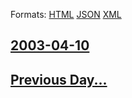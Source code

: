
Formats: [HTML](2003/04/10/index.html)  [JSON](2003/04/10/index.json)  [XML](2003/04/10/index.xml)  

## [2003-04-10](/news/2003/04/10/index.md)

## [Previous Day...](/news/2003/04/9/index.md)

